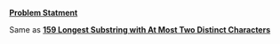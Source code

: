 **[Problem Statment](https://leetcode.com/problems/longest-substring-with-at-most-k-distinct-characters/)**









Same as **[159 Longest Substring with At Most Two Distinct Characters](https://leetcode.com/problems/longest-substring-with-at-most-two-distinct-characters/)**
